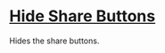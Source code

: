 # [Hide Share Buttons](https://www.mousehuntgame.com/preferences.php?tab=mousehunt-improved-settings#mousehunt-improved-settings-element-hiding-no-share)

Hides the share buttons.
